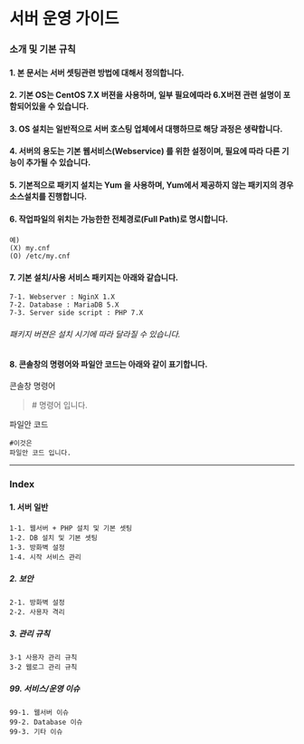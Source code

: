 서버 운영 가이드
===============

### 소개 및 기본 규칙

#### 1. 본 문서는 서버 셋팅관련 방법에 대해서 정의합니다.

#### 2. 기본 OS는 CentOS 7.X 버젼을 사용하며, 일부 필요에따라 6.X버젼 관련 설명이 포함되어있을 수 있습니다.

#### 3. OS 설치는 일반적으로 서버 호스팅 업체에서 대행하므로 해당 과정은 생략합니다.

#### 4. 서버의 용도는 기본 웹서비스(Webservice) 를 위한 설정이며, 필요에 따라 다른 기능이 추가될 수 있습니다.

#### 5. 기본적으로 패키지 설치는 Yum 을 사용하며, Yum에서 제공하지 않는 패키지의 경우 소스설치를 진행합니다.

#### 6. 작업파일의 위치는 가능한한 전체경로(Full Path)로 명시합니다.
    예)
    (X) my.cnf
    (O) /etc/my.cnf

#### 7. 기본 설치/사용 서비스 패키지는 아래와 같습니다.
    7-1. Webserver : NginX 1.X
    7-2. Database : MariaDB 5.X
    7-3. Server side script : PHP 7.X

###### 패키지 버젼은 설치 시기에 따라 달라질 수 있습니다.

#### 8. 콘솔창의 명령어와 파일안 코드는 아래와 같이 표기합니다.
   콘솔창 명령어
   >&#35; 명령어 입니다.
   
   파일안 코드
   
    #이것은
    파일안 코드 입니다.
- - -
### Index
#### 1. 서버 일반
    1-1. 웹서버 + PHP 설치 및 기본 셋팅        
    1-2. DB 설치 및 기본 셋팅  
    1-3. 방화벽 설정  
    1-4. 시작 서비스 관리
  
##### 2. 보안
    2-1. 방화벽 설정  
    2-2. 사용자 격리  
  
##### 3. 관리 규칙  
    3-1 사용자 관리 규칙  
    3-2 웹로그 관리 규칙

##### 99. 서비스/운영 이슈
    99-1. 웹서버 이슈    
    99-2. Database 이슈    
    99-3. 기타 이슈

